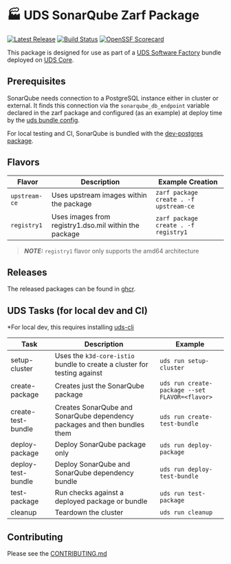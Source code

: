 # 🏭 UDS SonarQube Zarf Package

[![Latest Release](https://img.shields.io/github/v/release/defenseunicorns/uds-package-sonarqube)](https://github.com/defenseunicorns/uds-package-sonarqube/releases)
[![Build Status](https://img.shields.io/github/actions/workflow/status/defenseunicorns/uds-package-sonarqube/tag-and-release.yaml)](https://github.com/defenseunicorns/uds-package-sonarqube/actions/workflows/tag-and-release.yaml)
[![OpenSSF Scorecard](https://api.securityscorecards.dev/projects/github.com/defenseunicorns/uds-package-sonarqube/badge)](https://api.securityscorecards.dev/projects/github.com/defenseunicorns/uds-package-sonarqube)

This package is designed for use as part of a [UDS Software Factory](https://github.com/defenseunicorns/uds-software-factory) bundle deployed on [UDS Core](https://github.com/defenseunicorns/uds-core).

## Prerequisites

SonarQube needs connection to a PostgreSQL instance either in cluster or external. It finds this connection via the `sonarqube_db_endpoint` variable declared in the zarf package and configured (as an example) at deploy time by the [uds bundle config](./bundle/uds-config.yaml).

For local testing and CI, SonarQube is bundled with the [dev-postgres package](ghcr.io/defenseunicorns/packages/uds/dev-postgres).

## Flavors

| Flavor | Description | Example Creation |
| ------ | ----------- | ---------------- |
| `upstream-ce` | Uses upstream images within the package | `zarf package create . -f upstream-ce` |
| `registry1` | Uses images from registry1.dso.mil within the package | `zarf package create . -f registry1` |

> **_NOTE:_**  `registry1` flavor only supports the amd64 architecture

## Releases

The released packages can be found in [ghcr](https://github.com/defenseunicorns/uds-package-sonarqube/pkgs/container/packages%2Fuds%2Fsonarqube).

## UDS Tasks (for local dev and CI)

*For local dev, this requires installing [uds-cli](https://github.com/defenseunicorns/uds-cli?tab=readme-ov-file#install)

| Task | Description | Example |
| ---- | ----------- | ------- |
| setup-cluster | Uses the `k3d-core-istio` bundle to create a cluster for testing against | `uds run setup-cluster` |
| create-package | Creates just the SonarQube package | `uds run create-package --set FLAVOR=<flavor>` |
| create-test-bundle | Creates SonarQube and SonarQube dependency packages and then bundles them | `uds run create-test-bundle` |
| deploy-package | Deploy SonarQube package only | `uds run deploy-package` |
| deploy-test-bundle | Deploy SonarQube and SonarQube dependency bundle | `uds run deploy-test-bundle` |
| test-package | Run checks against a deployed package or bundle | `uds run test-package` |
| cleanup | Teardown the cluster | `uds run cleanup` |

## Contributing

Please see the [CONTRIBUTING.md](./CONTRIBUTING.md)
